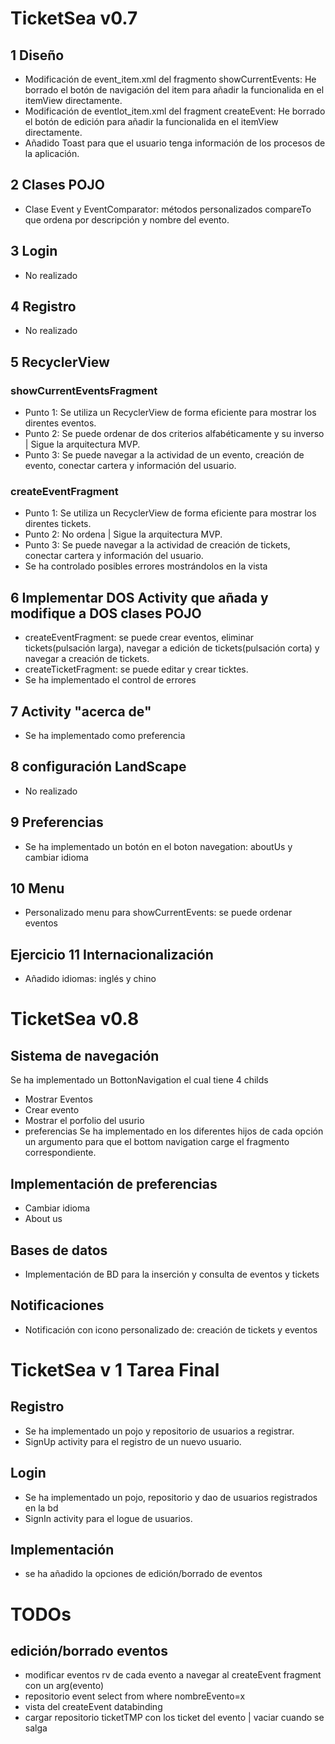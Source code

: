 # TicketSea v0.7

## 1 Diseño
- Modificación de event_item.xml del fragmento showCurrentEvents: He borrado el botón de navigación del item para añadir la funcionalida en el itemView directamente.
- Modificación de eventlot_item.xml del fragment createEvent: He borrado el botón de edición para añadir la funcionalida en el itemView directamente.
- Añadido Toast para que el usuario tenga información de los procesos de la aplicación.

## 2 Clases POJO
- Clase Event y EventComparator: métodos personalizados compareTo que ordena por descripción y nombre del evento.

## 3 Login
- No realizado

## 4 Registro
- No realizado

## 5 RecyclerView
### showCurrentEventsFragment
- Punto 1: Se utiliza un RecyclerView de forma eficiente para mostrar los direntes eventos.
- Punto 2: Se puede ordenar de dos criterios alfabéticamente y su inverso | Sigue la arquitectura MVP.
- Punto 3: Se puede navegar a la actividad de un evento, creación de evento, conectar cartera y información del usuario.
### createEventFragment
- Punto 1: Se utiliza un RecyclerView de forma eficiente para mostrar los direntes tickets.
- Punto 2: No ordena | Sigue la arquitectura MVP.
- Punto 3: Se puede navegar a la actividad de creación de tickets, conectar cartera y información del usuario.
- Se ha controlado posibles errores mostrándolos en la vista

## 6 Implementar DOS Activity que añada y modifique a DOS clases POJO
- createEventFragment: se puede crear eventos, eliminar tickets(pulsación larga), navegar a edición de tickets(pulsación corta) y navegar a creación de tickets.
- createTicketFragment: se puede editar y crear ticktes.
- Se ha implementado el control de errores

## 7 Activity "acerca de"
- Se ha implementado como preferencia

## 8 configuración LandScape
- No realizado

## 9 Preferencias
- Se ha implementado un botón en el boton navegation: aboutUs y cambiar idioma
## 10 Menu
- Personalizado menu para showCurrentEvents: se puede ordenar eventos

## Ejercicio 11 Internacionalización
- Añadido idiomas: inglés y chino

# TicketSea v0.8

## Sistema de navegación
Se ha implementado un BottonNavigation el cual tiene 4 childs
- Mostrar Eventos
- Crear evento
- Mostrar el porfolio del usurio
- preferencias
Se ha implementado en los diferentes hijos de cada opción un argumento para que el bottom navigation carge el fragmento correspondiente.
## Implementación de preferencias
- Cambiar idioma
- About us
## Bases de datos
- Implementación de BD para la inserción y consulta de eventos y tickets
## Notificaciones
- Notificación con icono personalizado de: creación de tickets y eventos

# TicketSea v 1 Tarea Final

## Registro
- Se ha implementado un pojo y repositorio de usuarios a registrar.
- SignUp activity para el registro de un nuevo usuario.

## Login
- Se ha implementado un pojo, repositorio y dao de usuarios registrados en la bd
- SignIn activity para el logue de usuarios.

## Implementación
- se ha añadido la opciones de edición/borrado de eventos

# TODOs
## edición/borrado eventos
- modificar eventos rv de cada evento a navegar al createEvent fragment con un arg(evento)
- repositorio event select from where nombreEvento=x
- vista del createEvent databinding
- cargar repositorio ticketTMP con los ticket del evento | vaciar cuando se salga